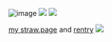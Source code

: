 ![image](https://files.catbox.moe/170eup.webp)
​​![](https://files.catbox.moe/vqtvr2.webp) ![](https://files.catbox.moe/div2er.webp)


   [my straw.page](https://lollolan.straw.page) and [rentry](https://rentry.co/lollolan)
   ![](https://files.catbox.moe/nzplyh.webp)

